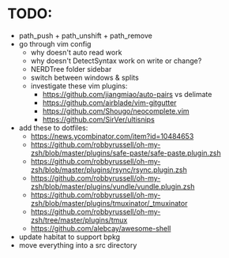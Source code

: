 # TODO:
* path_push + path_unshift + path_remove
* go through vim config
	* why doesn't auto read work
	* why doesn't DetectSyntax work on write or change?
	* NERDTree folder sidebar
	* switch between windows & splits
	* investigate these vim plugins:
		* https://github.com/jiangmiao/auto-pairs vs delimate
		* https://github.com/airblade/vim-gitgutter
		* https://github.com/Shougo/neocomplete.vim
		* https://github.com/SirVer/ultisnips
* add these to dotfiles:
	* https://news.ycombinator.com/item?id=10484653
	* https://github.com/robbyrussell/oh-my-zsh/blob/master/plugins/safe-paste/safe-paste.plugin.zsh
	* https://github.com/robbyrussell/oh-my-zsh/blob/master/plugins/rsync/rsync.plugin.zsh
	* https://github.com/robbyrussell/oh-my-zsh/blob/master/plugins/vundle/vundle.plugin.zsh
	* https://github.com/robbyrussell/oh-my-zsh/blob/master/plugins/tmuxinator/_tmuxinator
	* https://github.com/robbyrussell/oh-my-zsh/tree/master/plugins/tmux
	* https://github.com/alebcay/awesome-shell
* update habitat to support bpkg
* move everything into a src directory
